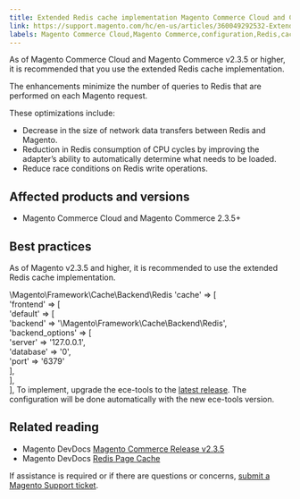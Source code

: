 ```yaml
---
title: Extended Redis cache implementation Magento Commerce Cloud and Cloud 2.3.5+
link: https://support.magento.com/hc/en-us/articles/360049292532-Extended-Redis-cache-implementation-Magento-Commerce-Cloud-and-Cloud-2-3-5-
labels: Magento Commerce Cloud,Magento Commerce,configuration,Redis,cache,2.3.5,best practices
---
```


As of Magento Commerce Cloud and Magento Commerce v2.3.5 or higher, it is recommended that you use the extended Redis cache implementation.

 The enhancements minimize the number of queries to Redis that are performed on each Magento request.

 These optimizations include: 

 
 * Decrease in the size of network data transfers between Redis and Magento.
 * Reduction in Redis consumption of CPU cycles by improving the adapter’s ability to automatically determine what needs to be loaded.
 * Reduce race conditions on Redis write operations.
 
 Affected products and versions
------------------------------

 
 * Magento Commerce Cloud and Magento Commerce 2.3.5+
 
 Best practices
--------------

 As of Magento v2.3.5 and higher, it is recommended to use the extended Redis cache implementation.

 \Magento\Framework\Cache\Backend\Redis 'cache' => [  
 'frontend' => [  
 'default' => [  
 'backend' => '\\Magento\\Framework\\Cache\\Backend\Redis',  
 'backend\_options' => [  
 'server' => '127.0.0.1',  
 'database' => '0',  
 'port' => '6379'  
 ],  
 ],  
], To implement, upgrade the ece-tools to the [latest release](https://devdocs.magento.com/guides/v2.2/cloud/release-notes/cloud-tools.html). The configuration will be done automatically with the new ece-tools version.

 Related reading
---------------

 
 * Magento DevDocs [Magento Commerce Release v2.3.5](https://devdocs.magento.com/guides/v2.3/release-notes/release-notes-2-3-5-commerce.html#performance-boosts) 
 * Magento DevDocs [Redis Page Cache](https://devdocs.magento.com/guides/v2.3/config-guide/redis/redis-pg-cache.html) 
 
 If assistance is required or if there are questions or concerns, [submit a Magento Support ticket](https://support.magento.com/hc/en-us/articles/360019088251-Submit-a-support-ticket).

